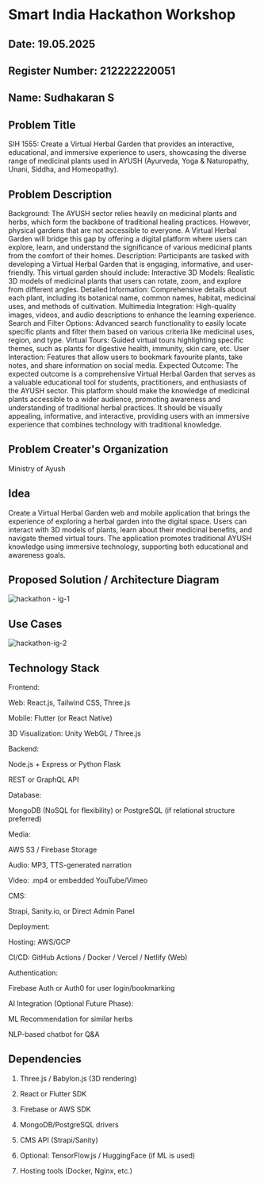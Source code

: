 # Smart India Hackathon Workshop
## Date: 19.05.2025
## Register Number: 212222220051
## Name: Sudhakaran S
## Problem Title
SIH 1555: Create a Virtual Herbal Garden that provides an interactive, educational, and immersive experience to users, showcasing the diverse range of medicinal plants used in AYUSH (Ayurveda, Yoga & Naturopathy, Unani, Siddha, and Homeopathy).
## Problem Description
Background: The AYUSH sector relies heavily on medicinal plants and herbs, which form the backbone of traditional healing practices. However, physical gardens that are not accessible to everyone. A Virtual Herbal Garden will bridge this gap by offering a digital platform where users can explore, learn, and understand the significance of various medicinal plants from the comfort of their homes. Description: Participants are tasked with developing a Virtual Herbal Garden that is engaging, informative, and user-friendly. This virtual garden should include: Interactive 3D Models: Realistic 3D models of medicinal plants that users can rotate, zoom, and explore from different angles. Detailed Information: Comprehensive details about each plant, including its botanical name, common names, habitat, medicinal uses, and methods of cultivation. Multimedia Integration: High-quality images, videos, and audio descriptions to enhance the learning experience. Search and Filter Options: Advanced search functionality to easily locate specific plants and filter them based on various criteria like medicinal uses, region, and type. Virtual Tours: Guided virtual tours highlighting specific themes, such as plants for digestive health, immunity, skin care, etc. User Interaction: Features that allow users to bookmark favourite plants, take notes, and share information on social media. Expected Outcome: The expected outcome is a comprehensive Virtual Herbal Garden that serves as a valuable educational tool for students, practitioners, and enthusiasts of the AYUSH sector. This platform should make the knowledge of medicinal plants accessible to a wider audience, promoting awareness and understanding of traditional herbal practices. It should be visually appealing, informative, and interactive, providing users with an immersive experience that combines technology with traditional knowledge.

## Problem Creater's Organization
Ministry of Ayush

## Idea

Create a Virtual Herbal Garden web and mobile application that brings the experience of exploring a herbal garden into the digital space. Users can interact with 3D models of plants, learn about their medicinal benefits, and navigate themed virtual tours. The application promotes traditional AYUSH knowledge using immersive technology, supporting both educational and awareness goals.

## Proposed Solution / Architecture Diagram

![hackathon - ig-1](https://github.com/user-attachments/assets/c8388c39-0517-4eeb-881d-b387d987082b)

## Use Cases

![hackathon-ig-2](https://github.com/user-attachments/assets/b9a6d28d-17da-4463-a9f1-b0e66943ca4c)

## Technology Stack

Frontend:

Web: React.js, Tailwind CSS, Three.js

Mobile: Flutter (or React Native)

3D Visualization: Unity WebGL / Three.js

Backend:

Node.js + Express or Python Flask

REST or GraphQL API

Database:

MongoDB (NoSQL for flexibility) or PostgreSQL (if relational structure preferred)

Media:

AWS S3 / Firebase Storage

Audio: MP3, TTS-generated narration

Video: .mp4 or embedded YouTube/Vimeo

CMS:

Strapi, Sanity.io, or Direct Admin Panel

Deployment:

Hosting: AWS/GCP

CI/CD: GitHub Actions / Docker / Vercel / Netlify (Web)

Authentication:

Firebase Auth or Auth0 for user login/bookmarking

AI Integration (Optional Future Phase):

ML Recommendation for similar herbs

NLP-based chatbot for Q&A

## Dependencies

1) Three.js / Babylon.js (3D rendering)

2) React or Flutter SDK

3) Firebase or AWS SDK

4) MongoDB/PostgreSQL drivers

5) CMS API (Strapi/Sanity)

6) Optional: TensorFlow.js / HuggingFace (if ML is used)

7) Hosting tools (Docker, Nginx, etc.)
   
